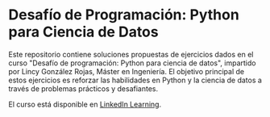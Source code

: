 # Desafío de Programación: Python para Ciencia de Datos

Este repositorio contiene soluciones propuestas de ejercicios dados en el curso "Desafío de programación: Python para ciencia de datos", impartido por Lincy González Rojas, Máster en Ingeniería. El objetivo principal de estos ejercicios es reforzar las habilidades en Python y la ciencia de datos a través de problemas prácticos y desafiantes.

El curso está disponible en [LinkedIn Learning](https://www.linkedin.com/learning/).
